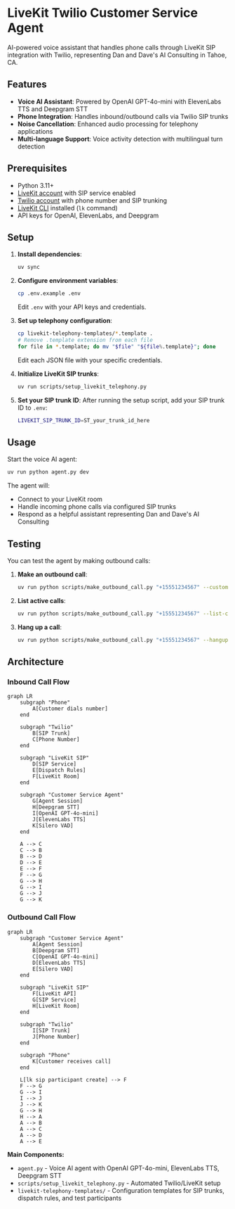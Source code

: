 # LiveKit Twilio Customer Service Agent

AI-powered voice assistant that handles phone calls through LiveKit SIP integration with Twilio, representing Dan and Dave's AI Consulting in Tahoe, CA.

## Features

- **Voice AI Assistant**: Powered by OpenAI GPT-4o-mini with ElevenLabs TTS and Deepgram STT
- **Phone Integration**: Handles inbound/outbound calls via Twilio SIP trunks
- **Noise Cancellation**: Enhanced audio processing for telephony applications
- **Multi-language Support**: Voice activity detection with multilingual turn detection

## Prerequisites

- Python 3.11+
- [LiveKit account](https://livekit.io/) with SIP service enabled
- [Twilio account](https://www.twilio.com/) with phone number and SIP trunking
- [LiveKit CLI](https://docs.livekit.io/home/cli/) installed (`lk` command)
- API keys for OpenAI, ElevenLabs, and Deepgram

## Setup

1. **Install dependencies**:
   ```bash
   uv sync
   ```

2. **Configure environment variables**:
   ```bash
   cp .env.example .env
   ```
   Edit `.env` with your API keys and credentials.

3. **Set up telephony configuration**:
   ```bash
   cp livekit-telephony-templates/*.template .
   # Remove .template extension from each file
   for file in *.template; do mv "$file" "${file%.template}"; done
   ```
   Edit each JSON file with your specific credentials.

4. **Initialize LiveKit SIP trunks**:
   ```bash
   uv run scripts/setup_livekit_telephony.py
   ```

5. **Set your SIP trunk ID**:
   After running the setup script, add your SIP trunk ID to `.env`:
   ```bash
   LIVEKIT_SIP_TRUNK_ID=ST_your_trunk_id_here
   ```

## Usage

Start the voice AI agent:
```bash
uv run python agent.py dev
```

The agent will:
- Connect to your LiveKit room
- Handle incoming phone calls via configured SIP trunks
- Respond as a helpful assistant representing Dan and Dave's AI Consulting

## Testing

You can test the agent by making outbound calls:

1. **Make an outbound call**:
   ```bash
   uv run python scripts/make_outbound_call.py "+15551234567" --customer-name "John Doe" --service-due "HVAC maintenance"
   ```

2. **List active calls**:
   ```bash
   uv run python scripts/make_outbound_call.py "+15551234567" --list-calls
   ```

3. **Hang up a call**:
   ```bash
   uv run python scripts/make_outbound_call.py "+15551234567" --hangup <participant-id>
   ```

## Architecture

### Inbound Call Flow
```mermaid
graph LR
    subgraph "Phone"
        A[Customer dials number]
    end
    
    subgraph "Twilio"
        B[SIP Trunk]
        C[Phone Number]
    end
    
    subgraph "LiveKit SIP"
        D[SIP Service]
        E[Dispatch Rules]
        F[LiveKit Room]
    end
    
    subgraph "Customer Service Agent"
        G[Agent Session]
        H[Deepgram STT]
        I[OpenAI GPT-4o-mini]
        J[ElevenLabs TTS]
        K[Silero VAD]
    end
    
    A --> C
    C --> B
    B --> D
    D --> E
    E --> F
    F --> G
    G --> H
    G --> I
    G --> J
    G --> K
```

### Outbound Call Flow
```mermaid
graph LR
    subgraph "Customer Service Agent"
        A[Agent Session]
        B[Deepgram STT]
        C[OpenAI GPT-4o-mini]
        D[ElevenLabs TTS]
        E[Silero VAD]
    end
    
    subgraph "LiveKit SIP"
        F[LiveKit API]
        G[SIP Service]
        H[LiveKit Room]
    end
    
    subgraph "Twilio"
        I[SIP Trunk]
        J[Phone Number]
    end
    
    subgraph "Phone"
        K[Customer receives call]
    end
    
    L[lk sip participant create] --> F
    F --> G
    G --> I
    I --> J
    J --> K
    G --> H
    H --> A
    A --> B
    A --> C
    A --> D
    A --> E
```

**Main Components:**
- `agent.py` - Voice AI agent with OpenAI GPT-4o-mini, ElevenLabs TTS, Deepgram STT
- `scripts/setup_livekit_telephony.py` - Automated Twilio/LiveKit setup
- `livekit-telephony-templates/` - Configuration templates for SIP trunks, dispatch rules, and test participants
